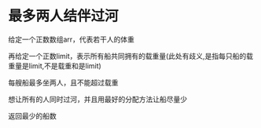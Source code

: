 # 最多两人结伴过河

给定一个正数数组arr，代表若干人的体重

再给定一个正数limit，表示所有船共同拥有的载重量(此处有歧义,是指每只船的载重量是limit,不是载重和是limit)

每艘船最多坐两人，且不能超过载重

想让所有的人同时过河，并且用最好的分配方法让船尽量少

返回最少的船数


